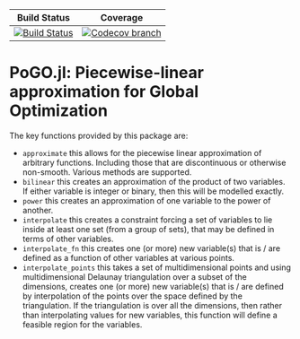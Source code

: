 | **Build Status** | **Coverage** |
|:--------------------:|:----------------:|
| [![Build Status][build-img]][build-url] | [![Codecov branch][codecov-img]][codecov-url]

# PoGO.jl: Piecewise-linear approximation for Global Optimization

The key functions provided by this package are:
- `approximate` this allows for the piecewise linear approximation of arbitrary functions. Including those that are discontinuous or otherwise non-smooth. Various methods are supported.
- `bilinear` this creates an approximation of the product of two variables. If either variable is integer or binary, then this will be modelled exactly.
- `power` this creates an approximation of one variable to the power of another.
- `interpolate` this creates a constraint forcing a set of variables to lie inside at least one set (from a group of sets), that may be defined in terms of other variables.
- `interpolate_fn` this creates one (or more) new variable(s) that is / are defined as a function of other variables at various points.
- `interpolate_points` this takes a set of multidimensional points and using multidimensional Delaunay triangulation over a subset of the dimensions, creates one (or more) new variable(s) that is / are defined by interpolation of the points over the space defined by the triangulation. If the triangulation is over all the dimensions, then rather than interpolating values for new variables, this function will define a feasible region for the variables.

[build-img]: https://github.com/adow031/PoGO.jl/workflows/CI/badge.svg?branch=main
[build-url]: https://github.com/EPOC-NZ/JuDGE.jl/actions?query=workflow%3ACI

[codecov-img]: https://codecov.io/github/adow031/PoGO.jl/coverage.svg?branch=main
[codecov-url]: https://codecov.io/github/adow031/PoGO.jl?branch=main

